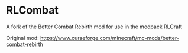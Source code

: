 # RLCombat
A fork of the Better Combat Rebirth mod for use in the modpack RLCraft

Original mod: https://www.curseforge.com/minecraft/mc-mods/better-combat-rebirth